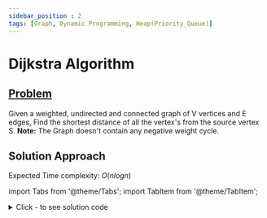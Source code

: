 ```yaml
---
sidebar_position : 2
tags: [Graph, Dynamic Programming, Heap(Priority_Queue)]
---
```


# Dijkstra Algorithm

## [Problem](https://practice.geeksforgeeks.org/problems/implementing-dijkstra-set-1-adjacency-matrix/1)

Given a weighted, undirected and connected graph of V vertices and E edges, Find the shortest distance of all the vertex's from the source vertex S.
<strong>Note:</strong> The Graph doesn't contain any negative weight cycle.

## Solution Approach

Expected Time complexity: $O(nlogn)$

import Tabs from '@theme/Tabs';
import TabItem from '@theme/TabItem';

<details><summary>Click - to see solution code</summary>

<Tabs>
<TabItem value="cpp" label="C++">

```cpp
class Solution {
   public:
    vector<int> vis;
    priority_queue<pair<int, int>, vector<pair<int, int>>,
                   greater<pair<int, int>>>
        q;
    vector<int> wt;
    void dfs(int cur, int par, vector<vector<int>> adj[], int wth) {
        if (vis[cur]) return;
        wt[cur] = wth;
        vis[cur] = 1;
        for (auto i : adj[cur]) {
            if (i[0] != par) {
                q.push({wt[cur] + i[1], i[0]});
            }
        }

        while (!q.empty()) {
            pair<int, int> p = q.top();
            q.pop();
            dfs(p.second, cur, adj, p.first);
        }
    }

    vector<int> dijkstra(int V, vector<vector<int>> adj[], int S) {
        vis.resize(V);
        wt.resize(V, INT_MAX);
        dfs(S, -1, adj, 0);
        return wt;
    }
};

```
</TabItem>
</Tabs>

</details>
